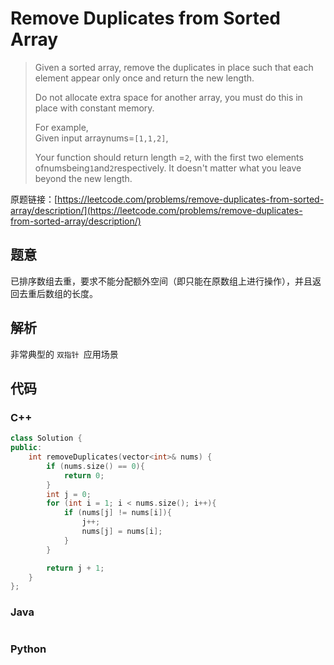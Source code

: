 # Remove Duplicates from Sorted Array

> Given a sorted array, remove the duplicates in place such that each element appear only once and return the new length.
>
> Do not allocate extra space for another array, you must do this in place with constant memory.
>
> For example,  
> Given input arraynums=`[1,1,2]`,
>
> Your function should return length =`2`, with the first two elements ofnumsbeing`1`and`2`respectively. It doesn't matter what you leave beyond the new length.

原题链接：[https://leetcode.com/problems/remove-duplicates-from-sorted-array/description/](https://leetcode.com/problems/remove-duplicates-from-sorted-array/description/)

## 题意

已排序数组去重，要求不能分配额外空间（即只能在原数组上进行操作），并且返回去重后数组的长度。

## 解析

非常典型的 `双指针 `应用场景

## 代码

### C++

```cpp
class Solution {
public:
    int removeDuplicates(vector<int>& nums) {
        if (nums.size() == 0){
            return 0;
        }
        int j = 0;
        for (int i = 1; i < nums.size(); i++){
            if (nums[j] != nums[i]){
                j++;
                nums[j] = nums[i];
            }
        }

        return j + 1;
    }
};
```

### Java

```java

```

### Python

```py

```




